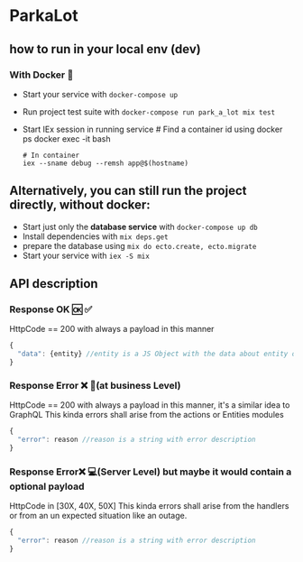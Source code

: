 # ParkaLot



## how to run in your local env (dev)

### With Docker :whale:

- Start your service with `docker-compose up`
- Run project test suite with `docker-compose run park_a_lot mix test`
- Start IEx session in running service
      # Find a container id using docker ps
      docker exec -it <container-id> bash

      # In container
      iex --sname debug --remsh app@$(hostname)

## Alternatively, you can still run the project directly, without docker:

- Start just only the **database service** with `docker-compose up db`
- Install dependencies with `mix deps.get`
- prepare the database using `mix do ecto.create, ecto.migrate`
- Start your service with `iex -S mix`

## API description

### Response OK :ok: :white_check_mark:

HttpCode == 200 with always a payload in this manner
``` js
{
  "data": {entity} //entity is a JS Object with the data about entity or the performed action as well
}
```
### Response Error :x: :office:(at business Level)
HttpCode == 200 with always a payload in this manner, it's a similar idea to GraphQL
This kinda errors shall arise from the actions or Entities modules
``` js
{
  "error": reason //reason is a string with error description
}
```
### Response Error:x: :computer:(Server Level) but **maybe** it would contain a optional payload
HttpCode in [30X, 40X, 50X]
This kinda errors shall arise from the handlers or from an un expected situation like an outage.
``` js
{
  "error": reason //reason is a string with error description
}
```




